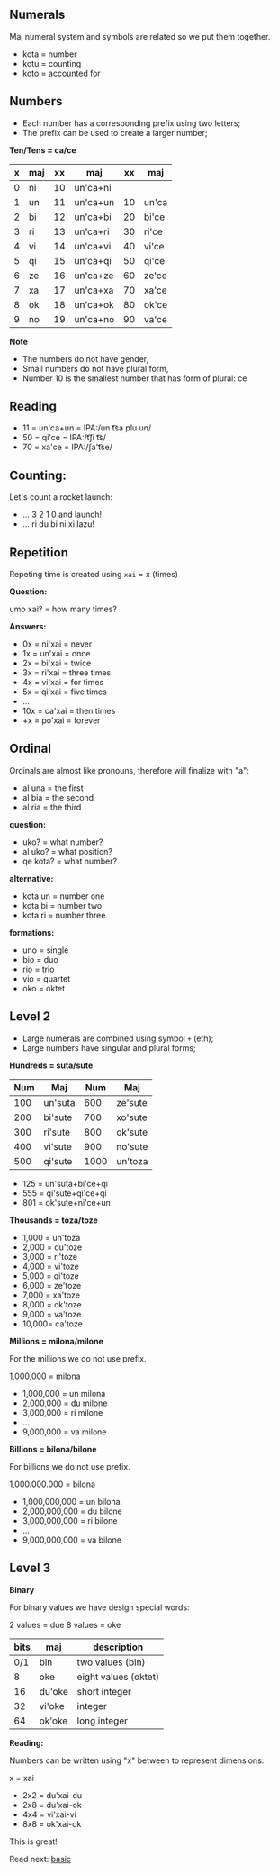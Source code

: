 ## Numerals 

Maj numeral system and symbols are related so we put them together.

* kota = number
* kotu = counting
* koto = accounted for

## Numbers

* Each number has a corresponding prefix using two letters;
* The prefix can be used to create a larger number;


**Ten/Tens = ca/ce** 

x | maj  | xx | maj         | xx | maj    |
--|------|----|-------------|----|--------|
0 | ni   | 10 | un'ca+ni    |    |        |
1 | un   | 11 | un'ca+un    | 10 | un'ca  |
2 | bi   | 12 | un'ca+bi    | 20 | bi'ce  |
3 | ri   | 13 | un'ca+ri    | 30 | ri'ce  |
4 | vi   | 14 | un'ca+vi    | 40 | vi'ce  |
5 | qi   | 15 | un'ca+qi    | 50 | qi'ce  |
6 | ze   | 16 | un'ca+ze    | 60 | ze'ce  |
7 | xa   | 17 | un'ca+xa    | 70 | xa'ce  |
8 | ok   | 18 | un'ca+ok    | 80 | ok'ce  |
9 | no   | 19 | un'ca+no    | 90 | va'ce  | 

**Note** 

* The numbers do not have gender,
* Small numbers do not have plural form,
* Number 10 is the smallest number that has form of plural: ce

## Reading 

* 11 = un'ca+un = IPA:/un t͡sa plu un/ 
* 50 = qi'ce    = IPA:/t͡ʃi t͡s/
* 70 = xa'ce    = IPA:/ʃa't͡se/

## Counting:

Let's count a rocket launch:

* ... 3 2 1 0 and launch!
* ... ri du bi ni xi lazu!
                                         
## Repetition
         
Repeting time is created using `xai` = x (times)

**Question:** 

umo xai?   = how many times?

**Answers:**

* 0x = ni'xai = never
* 1x = un'xai = once
* 2x = bi'xai = twice
* 3x = ri'xai = three times
* 4x = vi'xai = for times
* 5x = qi'xai = five times
* ...
* 10x = ca'xai = then times
* +x  = po'xai = forever
          
## Ordinal

Ordinals are almost like pronouns, therefore will finalize with "a":

* al una = the first
* al bia = the second
* al ria = the third

**question:**

* uko? = what number?
* al uko?  = what position?
* qe kota? = what number?

**alternative:**

* kota un = number one
* kota bi = number two
* kota ri = number three

**formations:**

* uno = single
* bio = duo
* rio = trio
* vio = quartet
* oko = oktet

## Level 2

* Large numerals are combined using symbol `+` (eth);
* Large numbers have singular and plural forms;

**Hundreds = suta/sute**

 Num |  Maj      |  Num | Maj
-----|-----------|------|-------------
 100 |  un'suta  |  600 |  ze'sute
 200 |  bi'sute  |  700 |  xo'sute
 300 |  ri'sute  |  800 |  ok'sute
 400 |  vi'sute  |  900 |  no'sute
 500 |  qi'sute  | 1000 |  un'toza

* 125 = un'suta+bi'ce+qi
* 555 = qi'sute+qi'ce+qi
* 801 = ok'sute+ni'ce+un


**Thousands = toza/toze**

* 1,000 = un'toza
* 2,000 = du'toze
* 3,000 = ri'toze
* 4,000 = vi'toze
* 5,000 = qi'toze
* 6,000 = ze'toze
* 7,000 = xa'toze
* 8,000 = ok'toze
* 9,000 = va'toze
* 10,000= ca'toze


**Millions  = milona/milone**

For the millions we do not use prefix.

1,000,000  = milona

* 1,000,000 = un milona
* 2,000,000 = du milone
* 3,000,000 = ri milone
* ...
* 9,000,000 = va milone


**Billions = bilona/bilone**

For billions we do not use prefix.

1,000.000.000   = bilona


* 1,000,000,000 = un bilona
* 2,000,000,000 = du bilone
* 3,000,000,000 = ri bilone
* ...
* 9,000,000,000 = va bilone

## Level 3

**Binary**

For binary values we have design special words:

2 values = due
8 values = oke

bits| maj            | description
----|----------------|----------------------
0/1 | bin            | two values (bin)
8   | oke            | eight values (oktet)
16  | du'oke         | short integer
32  | vi'oke         | integer
64  | ok'oke         | long integer

**Reading:** 

Numbers can be written using "x" between to represent dimensions:

x = xai

* 2x2 = du'xai-du
* 2x8 = du'xai-ok
* 4x4 = vi'xai-vi
* 8x8 = ok'xai-ok

This is great!

Read next: [basic](basic.md)
